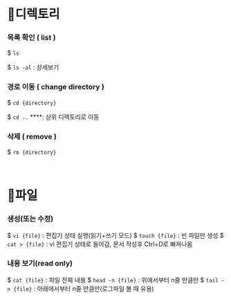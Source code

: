 # 🔹디렉토리

### 목록 확인 ( list )

$ `ls` 

$ `ls -al` : 상세보기

### 경로 이동 ( change directory )

$ `cd {directory}`

$ `cd ..` ****: 상위 디렉토리로 이동

### 삭제 ( remove )

$ `rm {directory}`

 
</br>

# 🔹파일

### 생성(또는 수정)

$ `vi {file}`  : 편집기 상태 실행(읽기+쓰기 모드)
$ `touch {file}` : 빈 파일만 생성
$ `cat > {file}` : vi 편집기 상태로 들어감, 문서 작성후 Ctrl+D로 빠져나옴

### 내용 보기(read only)

$ `cat {file}` : 파일 전체 내용
$ `head -n {file}` : 위에서부터 n줄 만큼만
$ `tail -n {file}` : 아래에서부터 n줄 만큼만(로그파일 볼 때 유용)
